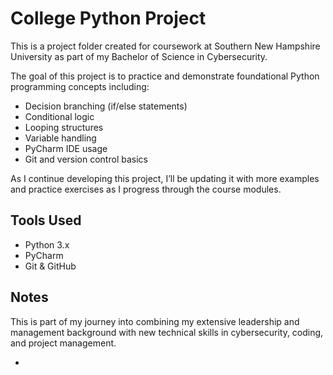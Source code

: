 # College Python Project

This is a project folder created for coursework at Southern New Hampshire University as part of my Bachelor of Science in Cybersecurity.

The goal of this project is to practice and demonstrate foundational Python programming concepts including:

- Decision branching (if/else statements)
- Conditional logic
- Looping structures
- Variable handling
- PyCharm IDE usage
- Git and version control basics

As I continue developing this project, I’ll be updating it with more examples and practice exercises as I progress through the course modules.

## Tools Used
- Python 3.x
- PyCharm
- Git & GitHub

## Notes
This is part of my journey into combining my extensive leadership and management background with new technical skills in cybersecurity, coding, and project management.

-
